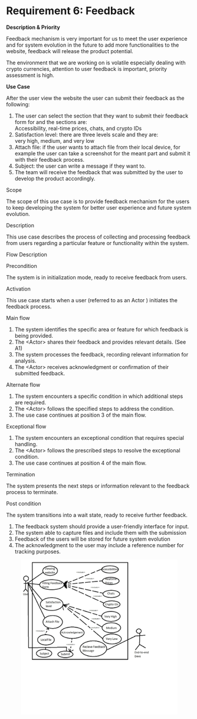# Requirement 6: Feedback

**Description & Priority**

Feedback mechanism is very important for us to meet the user experience and for system evolution in the future to add more functionalities to the website, feedback will release the product potential.

The environment that we are working on is volatile especially dealing with crypto currencies, attention to user feedback is important, priority assessment is high.

**Use Case**

After the user view the website the user can submit their feedback as the following:

1. The user can select the section that they want to submit their feedback form for and the sections are:\
   Accessibility, real-time prices, chats, and crypto IDs
2. Satisfaction level: there are three levels scale and they are:\
   very high, medium, and very low
3. Attach file: if the user wants to attach file from their local device, for example the user can take a screenshot for the meant part and submit it with their feedback process.
4. Subject: the user can write a message if they want to.
5. The team will receive the feedback that was submitted by the user to develop the product accordingly.

Scope

The scope of this use case is to provide feedback mechanism for the users to keep developing the system for better user experience and future system evolution.

Description

This use case describes the process of collecting and processing feedback from users regarding a particular feature or functionality within the system.

Flow Description

Precondition

The system is in initialization mode, ready to receive feedback from users.

Activation

This use case starts when a user (referred to as an Actor ) initiates the feedback process.

Main flow

1. The system identifies the specific area or feature for which feedback is being provided.
2. The \<Actor> shares their feedback and provides relevant details. (See A1)
3. The system processes the feedback, recording relevant information for analysis.
4. The \<Actor> receives acknowledgment or confirmation of their submitted feedback.

Alternate flow

1. The system encounters a specific condition in which additional steps are required.
2. The \<Actor> follows the specified steps to address the condition.
3. The use case continues at position 3 of the main flow.

&#x20;

Exceptional flow

1. The system encounters an exceptional condition that requires special handling.
2. The \<Actor> follows the prescribed steps to resolve the exceptional condition.
3. The use case continues at position 4 of the main flow.

&#x20;

Termination

The system presents the next steps or information relevant to the feedback process to terminate.



Post condition

The system transitions into a wait state, ready to receive further feedback.



1. The feedback system should provide a user-friendly interface for input.
2. The system able to capture files and include them with the submission&#x20;
3. Feedback of the users will be stored for future system evolution
4. The acknowledgment to the user may include a reference number for tracking purposes.



<figure><img src="../../../.gitbook/assets/WhatsApp Image 2024-02-12 at 22.29.18.jpeg" alt=""><figcaption></figcaption></figure>
